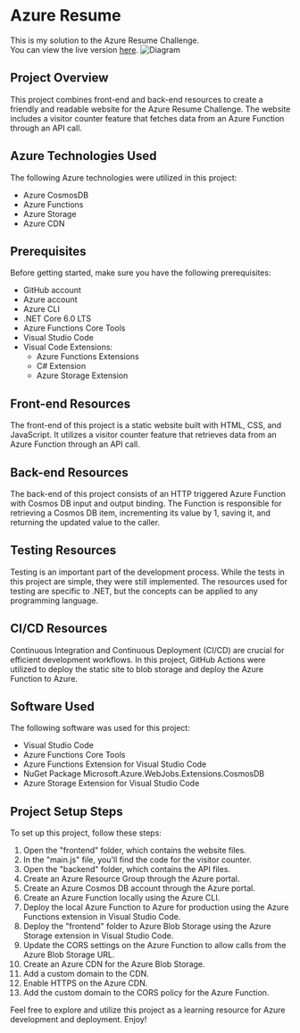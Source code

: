 # Azure Resume 
This is my solution to the Azure Resume Challenge.<br/>
You can view the live version [here](azureresumejd.azureedge.net).
![Diagram](https://i.imgur.com/BbestzP.png)
## Project Overview

This project combines front-end and back-end resources to create a friendly and readable website for the Azure Resume Challenge. The website includes a visitor counter feature that fetches data from an Azure Function through an API call.

## Azure Technologies Used

The following Azure technologies were utilized in this project:

- Azure CosmosDB
- Azure Functions
- Azure Storage
- Azure CDN

## Prerequisites

Before getting started, make sure you have the following prerequisites:

- GitHub account
- Azure account
- Azure CLI
- .NET Core 6.0 LTS
- Azure Functions Core Tools
- Visual Studio Code
- Visual Code Extensions:
  - Azure Functions Extensions
  - C# Extension
  - Azure Storage Extension

## Front-end Resources

The front-end of this project is a static website built with HTML, CSS, and JavaScript. It utilizes a visitor counter feature that retrieves data from an Azure Function through an API call. 

## Back-end Resources

The back-end of this project consists of an HTTP triggered Azure Function with Cosmos DB input and output binding. The Function is responsible for retrieving a Cosmos DB item, incrementing its value by 1, saving it, and returning the updated value to the caller. 

## Testing Resources

Testing is an important part of the development process. While the tests in this project are simple, they were still implemented. The resources used for testing are specific to .NET, but the concepts can be applied to any programming language.

## CI/CD Resources

Continuous Integration and Continuous Deployment (CI/CD) are crucial for efficient development workflows. In this project, GitHub Actions were utilized to deploy the static site to blob storage and deploy the Azure Function to Azure.

## Software Used

The following software was used for this project:

- Visual Studio Code
- Azure Functions Core Tools
- Azure Functions Extension for Visual Studio Code
- NuGet Package Microsoft.Azure.WebJobs.Extensions.CosmosDB
- Azure Storage Extension for Visual Studio Code

## Project Setup Steps

To set up this project, follow these steps:

1. Open the "frontend" folder, which contains the website files.
2. In the "main.js" file, you'll find the code for the visitor counter.
3. Open the "backend" folder, which contains the API files.
4. Create an Azure Resource Group through the Azure portal.
5. Create an Azure Cosmos DB account through the Azure portal.
6. Create an Azure Function locally using the Azure CLI.
7. Deploy the local Azure Function to Azure for production using the Azure Functions extension in Visual Studio Code.
8. Deploy the "frontend" folder to Azure Blob Storage using the Azure Storage extension in Visual Studio Code.
9. Update the CORS settings on the Azure Function to allow calls from the Azure Blob Storage URL.
10. Create an Azure CDN for the Azure Blob Storage.
11. Add a custom domain to the CDN.
12. Enable HTTPS on the Azure CDN.
13. Add the custom domain to the CORS policy for the Azure Function.

Feel free to explore and utilize this project as a learning resource for Azure development and deployment. Enjoy!
